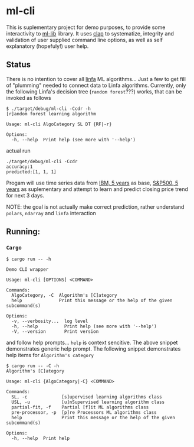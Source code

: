 # ml-cli

This is suplementary project for demo purposes, to provide some interactivity to [ml-lib](../ml-lib/) library. It uses [clap](https://crates.io/crates/clap) to systematize, integrity and validation of user supplied command line options, as well as self explanatory (hopefuly!) user help. 

## Status
There is no intention to cover all [linfa](https://crates.io/crates/linfa) ML algorithms... Just a few to get fill of "plumming" needed to connect data to Linfa algorithms. Currently, only the following Linfa's decision tree (`random forest`???)  works, that can be invoked as follows
```
$ ./target/debug/ml-cli -Ccdr -h
[r]andom forest learning algorithm

Usage: ml-cli AlgoCategory SL DT {RF|-r}

Options:
  -h, --help  Print help (see more with '--help')
```
actual run
```
./target/debug/ml-cli -Ccdr
accuracy:1
predicted:[1, 1, 1]
```

Progam will use time series data from [IBM, 5 years](./data/IBM-5y.csv) as base, [S&P500, 5 years](./data/^GSPC-5y.csv) as suplementary and attempt to learn and predict closing price trend for next 3 days.

NOTE: the goal is not actually make correct prediction, rather understand `polars`, `ndarray` and `linfa` interaction 



## Running:

### `Cargo`
```
$ cargo run -- -h

Demo CLI wrapper

Usage: ml-cli [OPTIONS] <COMMAND>

Commands:
  AlgoCategory, -C  Algorithm's [C]ategory
  help              Print this message or the help of the given subcommand(s)

Options:
  -v, --verbosity...  log level
  -h, --help          Print help (see more with '--help')
  -V, --version       Print version

```
and follow help prompts... `help` is context sencitive. The above snippet demonstrates generic help prompt. The following snippet demonstrates help items for `Algorithm's category` 

```
$ cargo run -- -C -h
Algorithm's [C]ategory

Usage: ml-cli {AlgoCategory|-C} <COMMAND>

Commands:
  SL, -c             [s]upervised learning algorithms class
  USL, -u            [u]nSupervised learning algorithm class
  partial-fit, -f    Partial [f]it ML algorithms class
  pre-processor, -p  [p]re Processors ML algorithms class
  help               Print this message or the help of the given subcommand(s)

Options:
  -h, --help  Print help

```

